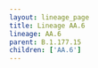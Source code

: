 ```yaml
---
layout: lineage_page
title: Lineage AA.6
lineage: AA.6
parent: B.1.177.15
children: ['AA.6']
---
```

